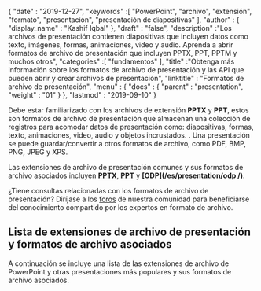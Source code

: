 {
  "date" : "2019-12-27",
  "keywords" :[ "PowerPoint", "archivo", "extensión", "formato", "presentación", "presentación de diapositivas" ],
  "author" : {
    "display_name" : "Kashif Iqbal"
},
  "draft" : "false",
  "description" :"Los archivos de presentación contienen diapositivas que incluyen datos como texto, imágenes, formas, animaciones, video y audio. Aprenda a abrir formatos de archivo de presentación que incluyen PPTX, PPT, PPTM y muchos otros",
  "categories" :[ "fundamentos" ],
  "title" :"Obtenga más información sobre los formatos de archivo de presentación y las API que pueden abrir y crear archivos de presentación",
  "linktitle" : "Formatos de archivo de presentación",
  "menu" : {
    "docs" : {
      "parent" : "presentation",
      "weight" : "01"
}
},
  "lastmod" : "2019-09-10"
}

Debe estar familiarizado con los archivos de extensión **PPTX** y **PPT**, estos son formatos de archivo de presentación que almacenan una colección de registros para acomodar datos de presentación como: diapositivas, formas, texto, animaciones, video, audio y objetos incrustados. . Una presentación se puede guardar/convertir a otros formatos de archivo, como PDF, BMP, PNG, JPEG y XPS.

Las extensiones de archivo de presentación comunes y sus formatos de archivo asociados incluyen **[PPTX](/es/presentation/pptx/)**, **[PPT](/es/presentation/ppt/)** y **[ODP](/es/presentation/odp /)**.

¿Tiene consultas relacionadas con los formatos de archivo de presentación? Diríjase a los [foros](https://forum.fileformat.com/c/presentation/8) de nuestra comunidad para beneficiarse del conocimiento compartido por los expertos en formato de archivo.

## Lista de extensiones de archivo de presentación y formatos de archivo asociados

A continuación se incluye una lista de las extensiones de archivo de PowerPoint y otras presentaciones más populares y sus formatos de archivo asociados.

